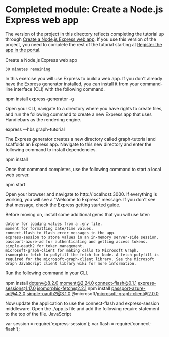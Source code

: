 # Completed module: Create a Node.js Express web app

The version of the project in this directory reflects completing the tutorial up through [Create a Node.js Express web app](https://docs.microsoft.com/graph/training/node-tutorial?tutorial-step=1). If you use this version of the project, you need to complete the rest of the tutorial starting at [Register the app in the portal](https://docs.microsoft.com/graph/training/node-tutorial?tutorial-step=2).

Create a Node.js Express web app

    30 minutes remaining

In this exercise you will use Express to build a web app. If you don't already have the Express generator installed, you can install it from your command-line interface (CLI) with the following command.


npm install express-generator -g

Open your CLI, navigate to a directory where you have rights to create files, and run the following command to create a new Express app that uses Handlebars as the rendering engine.


express --hbs graph-tutorial

The Express generator creates a new directory called graph-tutorial and scaffolds an Express app. Navigate to this new directory and enter the following command to install dependencies.


npm install

Once that command completes, use the following command to start a local web server.


npm start

Open your browser and navigate to http://localhost:3000. If everything is working, you will see a "Welcome to Express" message. If you don't see that message, check the Express getting started guide.

Before moving on, install some additional gems that you will use later:

    dotenv for loading values from a .env file.
    moment for formatting date/time values.
    connect-flash to flash error messages in the app.
    express-session to store values in an in-memory server-side session.
    passport-azure-ad for authenticating and getting access tokens.
    simple-oauth2 for token management.
    microsoft-graph-client for making calls to Microsoft Graph.
    isomorphic-fetch to polyfill the fetch for Node. A fetch polyfill is required for the microsoft-graph-client library. See the Microsoft Graph JavaScript client library wiki for more information.

Run the following command in your CLI.


npm install dotenv@8.2.0 moment@2.24.0 connect-flash@0.1.1 express-session@1.17.0 isomorphic-fetch@2.2.1
npm install passport-azure-ad@4.2.0 simple-oauth2@3.1.0 @microsoft/microsoft-graph-client@2.0.0



Now update the application to use the connect-flash and express-session middleware. Open the ./app.js file and add the following require statement to the top of the file.
JavaScript

var session = require('express-session');
var flash = require('connect-flash');
